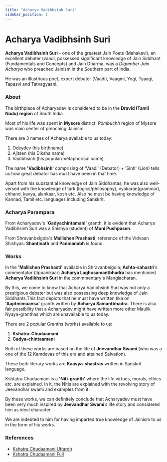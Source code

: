 ```yaml
---
title: "Acharya Vadibhsinh Suri"
sidebar_position: 1
---
```


# Acharya Vadibhsinh Suri

**Acharya Vadibhsinh Suri** - one of the greatest Jain Poets (Mahakavi), an excellent debater (vaadi, possessed significant knowledge of Jain Siddhant (Fundamentals and Concepts) and Jain Dharma, was a *Digamber Jain Acharya* who preached Jainism in the Southern part of India.   

He was an illustrious poet, expert debater (Vaadi), Vaagmi, Yogi, Tyaagi, Tapasvi and Tatvagyaani. 

### About

The birthplace of Acharyadev is considered to be in the **Dravid (Tamil Nadu) region** of South India. 

Most of his life was spent in **Mysore** district. *Pombuchh* region of Mysore was main center of preaching Jainism. 

There are 3 names of Acharya available to us today:
1. Odeydev (his birthname)
2. Ajitsen (his Diksha name)
3. Vadibhsinh (his popular/metaphorical name)

The name **'Vadibhsinh'** comprising of 'Vaadi' (Debator) + 'Sinh' (Lion) tells us how great debator has must have been in that time.

Apart from his substantial knowledge of Jain Siddhantas; he was also well-versed with the knowledge of tark (logics/philosophy), vyakaran(grammar), chhand, kavya, alankaar, kosh etc. Also he must be having knowledge of Kannad, Tamil etc. languages including Sanskrit.

### Acharya Parampara

From Acharyadev's **'Gadyachintamani'** granth, it is evident that Acharya Vadibhsinh Suri was a Shishya (student) of **Muni Pushpasen**.

From Shravanbelgola's **Mallishen Prashasti**, reference of the Vidvaan Shishyas: **Shantinath** and **Padmanabh** is found.

### Works

In the **'Mallishen Prashasti'** available in Shravanbelgola; **Ashta-sahastri**’s commentator (tippanikaar) **Acharya Laghusamantbhadra** has mentioned **Acharya Vadibhsinh Suri** in the commmentary's Manglacharan. 

By this, we come to know that Acharya Vadibhsinh Suri was not only a prestigious debater but was also possessing deep knowledge of Jain Siddhants.This fact depicts that he must have written tika on **'Aaptmimaansa'** granth written by **Acharya Samantbhadra**. There is also fair possibility that a Acharyadev might have written more other Maulik Nyaya-granthas which are unavailable to us today. 

There are 2 popular Granths (works) available to us:
1. **Kshatra-Chudaamani**
2. **Gadya-chintaamani**

Both of these works are based on the life of **Jeevandhar Swami** (who was a one of the 12 Kamdevas of this era and attained Salvation). 

These both literary works are **Kaavya-shastras** written in Sanskrit language.

Kshtatra Chudaamani is a **'Niti-granth'** where the life virtues, morals, ethics etc. are explained. In it, the Nitis are explained with the revolving story of Jeevandhar swami and examples from it.

By these works, we can definitely conclude that Acharyadev must have been very much inspired by **Jeevandhar Swami**’s life story and considered him as ideal character.

We are indebted to him for having imparted true knowledge of Jainism to us in the form of his works. 

### References

- [Kshatra Chudaamani Uttardh](https://ia601609.us.archive.org/26/items/in.ernet.dli.2015.348022/2015.348022.Kshtrachudamani-uttrardh_text.pdf)
- [Kshatra Chudaamani Full](https://ptst.in/ptst/books/index.php?route=product/product&product_id=467)